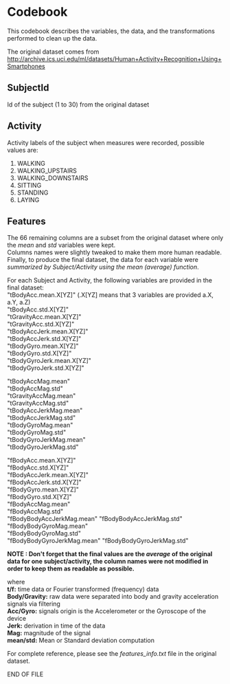 Codebook
========
This codebook describes the variables, the data, and the transformations performed to clean up the data.

The original dataset comes from 
http://archive.ics.uci.edu/ml/datasets/Human+Activity+Recognition+Using+Smartphones 

SubjectId
-----------
Id of the subject (1 to 30) from the original dataset

Activity                  
----------
Activity labels of the subject when measures were recorded, possible values are:  
1. WALKING  
2. WALKING_UPSTAIRS  
3. WALKING_DOWNSTAIRS  
4. SITTING  
5. STANDING  
6. LAYING  
  
Features 
--------
The 66 remaining columns are a subset from the original dataset where only the *mean* and *std* variables were kept.  
Columns names were slightly tweaked to make them more human readable.  
Finally, to produce the final dataset, the data for each variable were *summarized by Subject/Activity using the mean (average) function*.  

For each Subject and Activity, the following variables are provided in the final dataset:  
"tBodyAcc.mean.X[YZ]"          (.X[YZ] means that 3 variables are provided a.X, a.Y, a.Z)  
"tBodyAcc.std.X[YZ]"           
"tGravityAcc.mean.X[YZ]"       
"tGravityAcc.std.X[YZ]"        
"tBodyAccJerk.mean.X[YZ]"      
"tBodyAccJerk.std.X[YZ]"       
"tBodyGyro.mean.X[YZ]"         
"tBodyGyro.std.X[YZ]"          
"tBodyGyroJerk.mean.X[YZ]"     
"tBodyGyroJerk.std.X[YZ]"      

"tBodyAccMag.mean"         
"tBodyAccMag.std"           
"tGravityAccMag.mean"       
"tGravityAccMag.std"       
"tBodyAccJerkMag.mean"      
"tBodyAccJerkMag.std"       
"tBodyGyroMag.mean"        
"tBodyGyroMag.std"          
"tBodyGyroJerkMag.mean"     
"tBodyGyroJerkMag.std"     

"fBodyAcc.mean.X[YZ]"           
"fBodyAcc.std.X[YZ]"            
"fBodyAccJerk.mean.X[YZ]"       
"fBodyAccJerk.std.X[YZ]"        
"fBodyGyro.mean.X[YZ]"          
"fBodyGyro.std.X[YZ]"           
"fBodyAccMag.mean"          
"fBodyAccMag.std"           
"fBodyBodyAccJerkMag.mean" 
"fBodyBodyAccJerkMag.std"   
"fBodyBodyGyroMag.mean"     
"fBodyBodyGyroMag.std"     
"fBodyBodyGyroJerkMag.mean" 
"fBodyBodyGyroJerkMag.std" 

**NOTE : Don't forget that the final values are the _average_ of the original data for one subject/activity, the column names were not modified in order to keep them as readable as possible.**

where  
**t/f:** time data or Fourier transformed (frequency) data  
**Body/Gravity:** raw data were separated into body and gravity acceleration signals via filtering  
**Acc/Gyro:** signals origin is the Accelerometer or the Gyroscope of the device  
**Jerk:** derivation in time of the data  
**Mag:** magnitude of the signal  
**mean/std:** Mean or Standard deviation computation  
  
For complete reference, please see the *features_info.txt* file in the original dataset.

END OF FILE
